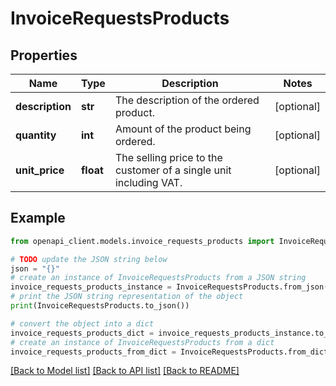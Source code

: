 # InvoiceRequestsProducts


## Properties

Name | Type | Description | Notes
------------ | ------------- | ------------- | -------------
**description** | **str** | The description of the ordered product. | [optional] 
**quantity** | **int** | Amount of the product being ordered. | [optional] 
**unit_price** | **float** | The selling price to the customer of a single unit including VAT. | [optional] 

## Example

```python
from openapi_client.models.invoice_requests_products import InvoiceRequestsProducts

# TODO update the JSON string below
json = "{}"
# create an instance of InvoiceRequestsProducts from a JSON string
invoice_requests_products_instance = InvoiceRequestsProducts.from_json(json)
# print the JSON string representation of the object
print(InvoiceRequestsProducts.to_json())

# convert the object into a dict
invoice_requests_products_dict = invoice_requests_products_instance.to_dict()
# create an instance of InvoiceRequestsProducts from a dict
invoice_requests_products_from_dict = InvoiceRequestsProducts.from_dict(invoice_requests_products_dict)
```
[[Back to Model list]](../README.md#documentation-for-models) [[Back to API list]](../README.md#documentation-for-api-endpoints) [[Back to README]](../README.md)


